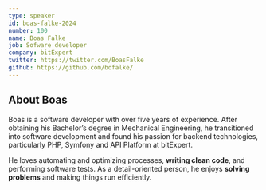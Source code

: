 ```yaml
---
type: speaker
id: boas-falke-2024
number: 100
name: Boas Falke
job: Sofware developer
company: bitExpert
twitter: https://twitter.com/BoasFalke
github: https://github.com/bofalke/
---
```


## About Boas

Boas is a software developer with over five years of experience. After obtaining his Bachelor’s degree in Mechanical Engineering, he transitioned into software development and found his passion for backend technologies, particularly PHP, Symfony and API Platform at bitExpert.

He loves automating and optimizing processes, **writing clean code**, and performing software tests. As a detail-oriented person, he enjoys **solving problems** and making things run efficiently.